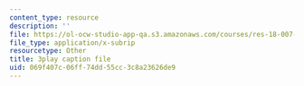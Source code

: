 ```yaml
---
content_type: resource
description: ''
file: https://ol-ocw-studio-app-qa.s3.amazonaws.com/courses/res-18-007-calculus-revisited-multivariable-calculus-fall-2011/069f407c06ff74dd55cc3c8a23626de9_YeZ0J9Hxgb0.srt
file_type: application/x-subrip
resourcetype: Other
title: 3play caption file
uid: 069f407c-06ff-74dd-55cc-3c8a23626de9
---
```

